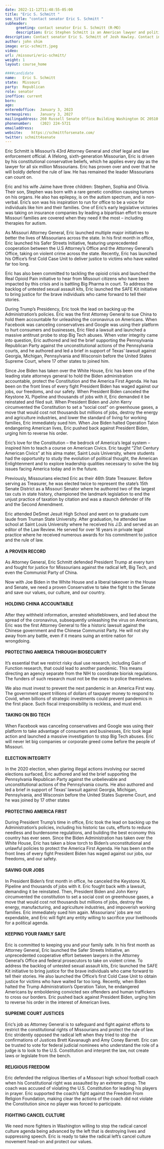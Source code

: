 ```yaml
---
date: 2022-11-12T11:48:55-05:00
title: "Eric S. Schmitt "
seo_title: "contact senator Eric S. Schmitt "
subheader:
     greeting: contact senator Eric S. Schmitt (R-MO) 
     description: Eric Stephen Schmitt is an American lawyer and politician who has served as the 43rd attorney general of Missouri since 2019. He is the United States senator-elect from Missouri and will assume office in 2023. Schmitt served as Missouri's 46th state treasurer from 2017 to 2019.
description: Contact senator Eric S. Schmitt of Josh Hawley. Contact information for Eric S. Schmitt includes email address, phone number, and mailing address.
author: john shim
image: eric-schmitt.jpeg
video:
url: /missouri/eric-schmitt/
weight: 1
layout: course_home

####candidate
name:	Eric S. Schmitt
state:	Missouri
party:	Republican
role: senator
inoffice: current
born:	
age: 
enteredoffice:	January 3, 2023
termexpires:	January 3, 2027
mailingaddress:	260 Russell Senate Office Building Washington DC 20510
phonenumber:	(202) 224-5721
emailaddress:
website:	https://schmittforsenate.com/
twitter: schmitt4senate
---
```


Eric Schmitt is Missouri’s 43rd Attorney General and chief legal and law enforcement official. A lifelong, sixth-generation Missourian, Eric is driven by his constitutional conservative beliefs, which he applies every day as the lawyer for all six million Missourians.  Eric has proven over and over that he will boldly defend the rule of law. He has remained the leader Missourians can count on.

Eric and his wife Jaime have three children: Stephen, Sophia and Olivia. Their son, Stephen was born with a rare genetic condition causing tumors on his organs. He also has epilepsy, is on the autism spectrum, and is non-verbal.  Eric’s son was his inspiration to run for office to be a voice for individuals like him and their families. One of Eric’s early legislative victories was taking on insurance companies by leading a bipartisan effort to ensure Missouri families are covered when they need it the most – including therapies for autism.

As Missouri Attorney General, Eric launched multiple major initiatives to better the lives of Missourians across the state. In his first month in office, Eric launched his Safer Streets Initiative, featuring unprecedented cooperation between the U.S Attorney’s Office and the Attorney General’s Office, taking on violent crime across the state. Recently, Eric has launched his Office’s first Cold Case Unit to deliver justice to victims who have waited far too long.

Eric has also been committed to tackling the opioid crisis and launched the Real Opioid Pain initiative to hear from Missouri citizens who have been impacted by this crisis and is battling Big Pharma in court. To address the backlog of untested sexual assault kits, Eric launched the SAFE Kit initiative to bring justice for the brave individuals who came forward to tell their stories. 

During Trump’s Presidency, Eric took the lead on backing up the Administration’s policies. Eric was the first Attorney General to sue China to hold them accountable for unleashing the coronavirus on Americans. When Facebook was canceling conservatives and Google was using their platform to hurt consumers and businesses, Eric filed a lawsuit and launched a massive antitrust probe to stop Big Tech abuses. When voter integrity came into question, Eric authored and led the brief supporting the Pennsylvania Republican Party against the unconstitutional actions of the Pennsylvania courts, and he authored and led a brief in support of Texas’ lawsuit against Georgia, Michigan, Pennsylvania and Wisconsin before the United States Supreme Court, where 17 other states to joined him.

Since Joe Biden has taken over the White House, Eric has been one of the leading state attorneys general to hold the Biden administration accountable, protect the Constitution and the America First Agenda. He has been on the front lines of every fight President Biden has waged against our jobs, our freedoms, and our safety. When President Biden canceled the Keystone XL Pipeline and thousands of jobs with it, Eric demanded it be reinstated and filed suit. When President Biden and John Kerry circumvented the Constitution to set a “social cost” on greenhouse gases, a move that would cost not thousands but millions of jobs, destroy the energy and agriculture industries, and lower the standard of living for working families, Eric immediately sued him. When Joe Biden halted Operation Talon endangering American lives, Eric pushed back against President Biden, urging him to reverse his order.

Eric’s love for the Constitution – the bedrock of America’s legal system – inspired him to teach a course on American Civics. Eric taught “21st Century American Civics” at his alma mater, Saint Louis University, where students had the opportunity to study the evolution of political thought, the American Enlightenment and to explore leadership qualities necessary to solve the big issues facing America today and in the future.

Previously, Missourians elected Eric as their 46th State Treasurer.  Before serving as Treasurer, he was elected twice to represent the state’s 15th Senate District as a Missouri Senator where he authored two of the largest tax cuts in state history, championed the landmark legislation to end the unjust practice of taxation by citation and was a staunch defender of life and the Second Amendment.

Eric attended DeSmet Jesuit High School and went on to graduate cum laude from Truman State University. After graduation, he attended law school at Saint Louis University where he received his J.D. and served as an editor of the Law Review. He served for over 16 years in private legal practice where he received numerous awards for his commitment to justice and the rule of law.


#### A PROVEN RECORD
As Attorney General, Eric Schmitt defended President Trump at every turn and fought for justice for Missourians against the radical left, Big Tech, and even the Communist Party of China.

Now with Joe Biden in the White House and a liberal takeover in the House and Senate, we need a proven Conservative to take the fight to the Senate and save our values, our culture, and our country.

#### HOLDING CHINA ACCOUNTABLE
After they withheld information, arrested whistleblowers, and lied about the spread of the coronavirus, subsequently unleashing the virus on Americans, Eric was the first Attorney General to file a historic lawsuit against the Chinese government and the Chinese Communist Party. He will not shy away from any battle, even if it means suing an entire nation for wrongdoing.

#### PROTECTING AMERICA THROUGH BIOSECURITY
It’s essential that we restrict risky dual use research, including Gain of Function research, that could lead to another pandemic. This means directing an agency separate from the NIH to coordinate biorisk regulations. The funders of such research must not be the ones to police themselves.

We also must invest to prevent the next pandemic in an America First way. The government spent trillions of dollars of taxpayer money to respond to Covid, when billions of strategic investments could prevent pandemics in the first place. Such fiscal irresponsibility is reckless, and must end.

#### TAKING ON BIG TECH
When Facebook was canceling conservatives and Google was using their platform to take advantage of consumers and businesses, Eric took legal action and launched a massive investigation to stop Big Tech abuses. Eric will never let big companies or corporate greed come before the people of Missouri.

#### ELECTION INTEGRITY
In the 2020 election, when glaring illegal actions involving our sacred elections surfaced, Eric authored and led the brief supporting the Pennsylvania Republican Party against the unbelievable and unconstitutional actions of the Pennsylvania courts. He also authored and led a brief in support of Texas’ lawsuit against Georgia, Michigan, Pennsylvania, and Wisconsin before the United States Supreme Court, and he was joined by 17 other states

#### PROTECTING AMERICA FIRST
During President Trump’s time in office, Eric took the lead on backing up the Administration’s policies, including his historic tax cuts, efforts to reduce needless and burdensome regulations, and building the best economy this country has ever seen. Since the Biden Administration has taken over the White House, Eric has taken a blow torch to Biden’s unconstitutional and unlawful policies to protect the America First Agenda. He has been on the front lines of every fight President Biden has waged against our jobs, our freedoms, and our safety.

#### SAVING OUR JOBS
In President Biden’s first month in office, he canceled the Keystone XL Pipeline and thousands of jobs with it. Eric fought back with a lawsuit, demanding it be reinstated. Then, President Biden and John Kerry circumvented the constitution to set a social cost on greenhouse gases, a move that would cost not thousands but millions of jobs, destroy the energy, manufacturing, and agriculture industries, and impoverish working families. Eric immediately sued him again. Missourians’ jobs are not expendable, and Eric will fight any entity willing to sacrifice your livelihoods for a political agenda.

#### KEEPING YOUR FAMILY SAFE
Eric is committed to keeping you and your family safe. In his first month as Attorney General, Eric launched the Safer Streets Initiative, an unprecedented cooperative effort between lawyers in the Attorney General’s Office and federal prosecutors to take on violent crime. To address the backlog of untested sexual assault kits, Eric launched the SAFE Kit initiative to bring justice for the brave individuals who came forward to tell their stories. He also launched the Office’s first Cold Case Unit to obtain justice for victims who have waited far too long. Recently, when Biden halted the Trump Administration’s Operation Talon, he endangered Americans by emboldening convicted sex offenders and human traffickers to cross our borders. Eric pushed back against President Biden, urging him to reverse his order in the interest of American lives.

#### SUPREME COURT JUSTICES
Eric’s job as Attorney General is to safeguard and fight against efforts to restrict the constitutional rights of Missourians and protect the rule of law. Eric stridently opposed the radical left when they tried to stop the confirmations of Justices Brett Kavanaugh and Amy Coney Barrett. Eric can be trusted to vote for federal judicial nominees who understand the role of a judge is to look to the U.S. Constitution and interpret the law, not create laws or legislate from the bench.

#### RELIGIOUS FREEDOM
Eric defended the religious liberties of a Missouri high school football coach when his Constitutional right was assaulted by an extreme group. The coach was accused of violating the U.S. Constitution for leading his players in prayer. Eric supported the coach’s fight against the Freedom From Religion Foundation, making clear the actions of the coach did not violate the Constitution since no player was forced to participate.

#### FIGHTING CANCEL CULTURE
We need more fighters in Washington willing to stop the radical cancel culture agenda being advanced by the left that is destroying lives and suppressing speech. Eric is ready to take the radical left’s cancel culture movement head-on and protect our values.

